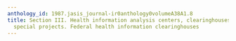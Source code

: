 ```yaml
---
anthology_id: 1987.jasis_journal-ir0anthology0volumeA38A1.8
title: Section III. Health information analysis centers, clearinghouses, and other
  special projects. Federal health information clearinghouses
---
```

